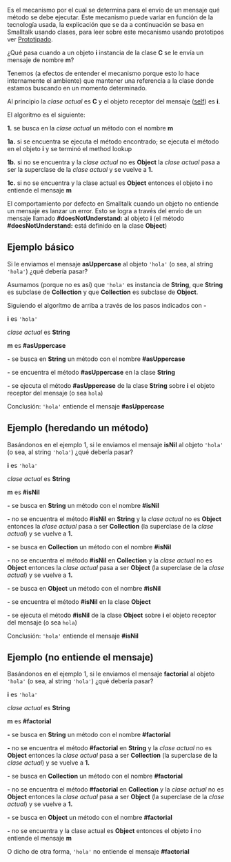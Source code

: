 Es el mecanismo por el cual se determina para el envío de un mensaje qué método se debe ejecutar. Este mecanismo puede variar en función de la tecnología usada, la explicación que se da a continuación se basa en Smalltalk usando clases, para leer sobre este mecanismo usando prototipos ver [Prototipado](prototipado.html).

¿Qué pasa cuando a un objeto **i** instancia de la clase **C** se le envía un mensaje de nombre **m**?

Tenemos (a efectos de entender el mecanismo porque esto lo hace internamente el ambiente) que mantener una referencia a la clase donde estamos buscando en un momento determinado.

Al principio la *clase actual* es **C** y el objeto receptor del mensaje ([self](self---pseudovariable.html)) es **i**.

El algoritmo es el siguiente:

**1.** se busca en la *clase actual* un método con el nombre **m**

**1a.** si se encuentra se ejecuta el método encontrado; se ejecuta el método en el objeto **i** y se terminó el method lookup

**1b.** si no se encuentra y la *clase actual* no es **Object** la *clase actual* pasa a ser la superclase de la *clase actual* y se vuelve a **1.**

**1c.** si no se encuentra y la clase actual es **Object** entonces el objeto **i** no entiende el mensaje **m**

El comportamiento por defecto en Smalltalk cuando un objeto no entiende un mensaje es lanzar un error. Esto se logra a través del envío de un mensaje llamado **\#doesNotUnderstand:** al objeto **i** (el método **\#doesNotUnderstand:** está definido en la clase **Object**)

Ejemplo básico
--------------

Si le enviamos el mensaje **asUppercase** al objeto `'hola'` (o sea, al string `'hola'`) ¿qué debería pasar?

Asumamos (porque no es así) que `'hola'` es instancia de **String**, que **String** es subclase de **Collection** y que **Collection** es subclase de **Object**.

Siguiendo el algorítmo de arriba a través de los pasos indicados con **-**

**i** es `'hola'`

*clase actual* es **String**

**m** es **\#asUppercase**

**-** se busca en **String** un método con el nombre **\#asUppercase**

**-** se encuentra el método **\#asUppercase** en la clase **String**

**-** se ejecuta el método **\#asUppercase** de la clase **String** sobre **i** el objeto receptor del mensaje (o sea `hola`)

Conclusión: `'hola'` entiende el mensaje **\#asUppercase**

Ejemplo (heredando un método)
-----------------------------

Basándonos en el ejemplo 1, si le enviamos el mensaje **isNil** al objeto `'hola'` (o sea, al string `'hola'`) ¿qué debería pasar?

**i** es `'hola'`

*clase actual* es **String**

**m** es **\#isNil**

**-** se busca en **String** un método con el nombre **\#isNil**

**-** no se encuentra el método **\#isNil** en **String** y la *clase actual* no es **Object** entonces la *clase actual* pasa a ser **Collection** (la superclase de la *clase actual*) y se vuelve a **1.**

**-** se busca en **Collection** un método con el nombre **\#isNil**

**-** no se encuentra el método **\#isNil** en **Collection** y la *clase actual* no es **Object** entonces la *clase actual* pasa a ser **Object** (la superclase de la *clase actual*) y se vuelve a **1.**

**-** se busca en **Object** un método con el nombre **\#isNil**

**-** se encuentra el método **\#isNil** en la clase **Object**

**-** se ejecuta el método **\#isNil** de la clase **Object** sobre **i** el objeto receptor del mensaje (o sea `hola`)

Conclusión: `'hola'` entiende el mensaje **\#isNil**

Ejemplo (no entiende el mensaje)
--------------------------------

Basándonos en el ejemplo 1, si le enviamos el mensaje **factorial** al objeto `'hola'` (o sea, al string `'hola'`) ¿qué debería pasar?

**i** es `'hola'`

*clase actual* es **String**

**m** es **\#factorial**

**-** se busca en **String** un método con el nombre **\#factorial**

**-** no se encuentra el método **\#factorial** en **String** y la *clase actual* no es **Object** entonces la *clase actual* pasa a ser **Collection** (la superclase de la *clase actual*) y se vuelve a **1.**

**-** se busca en **Collection** un método con el nombre **\#factorial**

**-** no se encuentra el método **\#factorial** en **Collection** y la *clase actual* no es **Object** entonces la *clase actual* pasa a ser **Object** (la superclase de la *clase actual*) y se vuelve a **1.**

**-** se busca en **Object** un método con el nombre **\#factorial**

**-** no se encuentra y la clase actual es **Object** entonces el objeto **i** no entiende el mensaje **m**

O dicho de otra forma, `'hola'` no entiende el mensaje **\#factorial**
